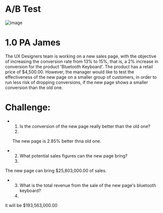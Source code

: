 # A/B Test

![image](https://user-images.githubusercontent.com/97919969/186538073-7365c477-0243-4f16-8ed5-200ffe2a6411.png)

 # 1.0 PA James

 The UX Designers team is working on a new sales page, with the objective of increasing the conversion rate from 13% to 15%, that is, a 2% increase in conversion for the product 'Bluetooth Keyboard'. The product has a retail price of $4,500.00. However, the manager would like to test the effectiveness of the new page on a smaller group of customers, in order to run less risk of dropping conversions, if the new page shows a smaller conversion than the old one.
 
# Challenge:

- 1. Is the conversion of the new page really better than the old one?
  2. 
    The new page is 2.85% better thna old one.

- 2. What potential sales figures can the new page bring?
  3. 
 The new page can bring $25,803,000.00 of sales.

 - 3. What is the total revenue from the sale of the new page's bluetooth keyboard?
   4. 
 it will be $193,563,000.00
